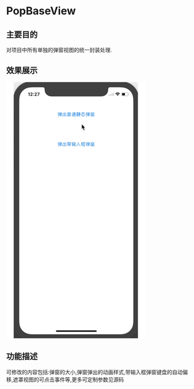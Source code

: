 # PopBaseView
## 主要目的
对项目中所有单独的弹窗视图的统一封装处理.
## 效果展示

![Demo效果图](https://github.com/1070824493/TYPopBaseView/blob/master/PopDemo.gif)

## 功能描述
可修改的内容包括:弹窗的大小,弹窗弹出的动画样式,带输入框弹窗键盘的自动偏移,遮罩视图的可点击事件等,更多可定制参数见源码
